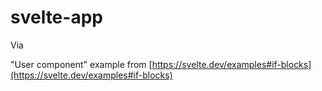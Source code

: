 # svelte-app

Via []()

"User component" example from [https://svelte.dev/examples#if-blocks](https://svelte.dev/examples#if-blocks)
